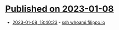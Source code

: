 # [Published on 2023-01-08](index.md)

* [2023-01-08, 18:40:23](https://news.ycombinator.com/item?id=34301768) - [ssh whoami.filippo.io](https://words.filippo.io/dispatches/whoami-updated/)
